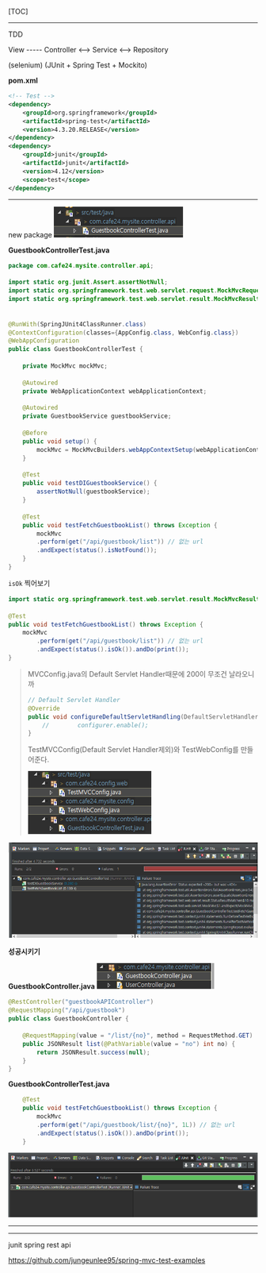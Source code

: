 [TOC]

---

TDD

   View         -----     Controller <--> Service <--> Repository	

(selenium)	           	(JUnit + Spring Test + Mockito)

**pom.xml** 

```xml
<!-- Test -->
<dependency>
    <groupId>org.springframework</groupId>
    <artifactId>spring-test</artifactId>
    <version>4.3.20.RELEASE</version>
</dependency>
<dependency>
    <groupId>junit</groupId>
    <artifactId>junit</artifactId>
    <version>4.12</version>
    <scope>test</scope>
</dependency>
```

---



new package ![1562636930991](assets/1562636930991.png)

**GuestbookControllerTest.java**

```java
package com.cafe24.mysite.controller.api;

import static org.junit.Assert.assertNotNull;
import static org.springframework.test.web.servlet.request.MockMvcRequestBuilders.get;
import static org.springframework.test.web.servlet.result.MockMvcResultMatchers.status;


@RunWith(SpringJUnit4ClassRunner.class)
@ContextConfiguration(classes={AppConfig.class, WebConfig.class})
@WebAppConfiguration
public class GuestbookControllerTest {

	private MockMvc mockMvc;
	
	@Autowired
	private WebApplicationContext webApplicationContext;
	
	@Autowired
	private GuestbookService guestbookService;
	
	@Before
	public void setup() {
		mockMvc = MockMvcBuilders.webAppContextSetup(webApplicationContext).build();
	}
	
	@Test
	public void testDIGuestbookService() {
		assertNotNull(guestbookService);
	}
	
	@Test
	public void testFetchGuestbookList() throws Exception {
		mockMvc
		.perform(get("/api/guestbook/list")) // 없는 url
		.andExpect(status().isNotFound());
	}
}
```

`isOk` 찍어보기

```java
import static org.springframework.test.web.servlet.result.MockMvcResultHandlers.print;

@Test
public void testFetchGuestbookList() throws Exception {
    mockMvc
        .perform(get("/api/guestbook/list")) // 없는 url
        .andExpect(status().isOk()).andDo(print());
}
```

> MVCConfig.java의 Default Servlet Handler때문에 200이 무조건 날라오니까
>
> ```java
> // Default Servlet Handler
> @Override
> public void configureDefaultServletHandling(DefaultServletHandlerConfigurer configurer) {
>     //		configurer.enable();
> }
> ```
>
> TestMVCConfig(Default Servlet Handler제외)와 TestWebConfig를 만들어준다.
>
> ![1562646139452](assets/1562646139452.png)
>
> 

![1562646368765](assets/1562646368765.png)



**성공시키기**

**GuestbookController.java** ![1562646546766](assets/1562646546766.png)

```java
@RestController("guestbookAPIController")
@RequestMapping("/api/guestbook")
public class GuestbookController {

	@RequestMapping(value = "/list/{no}", method = RequestMethod.GET)
	public JSONResult list(@PathVariable(value = "no") int no) {
		return JSONResult.success(null);
	}
}
```

**GuestbookControllerTest.java**

```java
	@Test
	public void testFetchGuestbookList() throws Exception {
		mockMvc
		.perform(get("/api/guestbook/list/{no}", 1L)) // 없는 url
		.andExpect(status().isOk()).andDo(print());
	}
```

![1562646613866](assets/1562646613866.png)

---





---

junit spring rest api

<https://github.com/jungeunlee95/spring-mvc-test-examples>







































